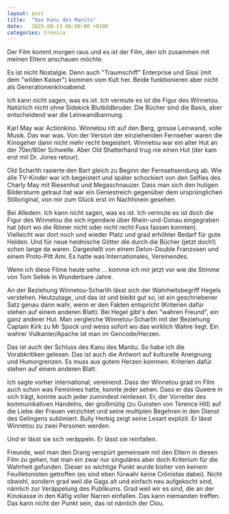 ```yaml
---
layout: post
title:  "Das Kanu des Manitu"
date:   2025-08-13 06:00:00 +0100
categories: Crônica
---
```

Der Film kommt morgen raus und es ist der Film, den ich zusammen mit meinen Eltern anschauen möchte.

Es ist nicht Nostalgie. Denn auch "Traumschiff" Enterprise und Sissi (mit dem "wilden Kaiser") kommen vom Kult her. Beide funktionieren aber nicht als Generationenkinoabend.

Ich kann nicht sagen, was es ist. Ich vermute es ist die Figur des Winnetou. Natürlich nicht ohne Sidekick Blutbildbruder. Die Bücher sind die Basis, aber entscheidend war die Leinwandbannung.

Karl May war Actionkino. Winnetou ritt auf den Berg, grosse Leinwand, volle Musik. Das war was. Von der Version der einziehenden Fernseher waren die Kinogeher dann nicht mehr recht begeistert. Winnetou war ein alter Hut an der 70er/80er Schwelle. Aber Old Shatterhand trug nie einen Hut (der kam erst mit Dr. Jones retour).

Old Scharlih rasierte den Bart gleich zu Beginn der Fernsehsendung ab. Wie alle TV-Kinder war ich begeistert und später schockiert von den Selfies des Charly May mit Riesenhut und Megaschnauzer. Dass man sich den hutigen Bildersturm getraut hat war ein Geniestreich gegenüber dem ursprünglichen Stilloriginal, von mir zum Glück erst im Nachhinein gesehen.

Bei Alledem. Ich kann nicht sagen, was es ist. Ich vermute es ist doch die Figur des Winnetou die sich irgendwie über Rhein-und-Donau eingegraben hat (dort wo die Römer nicht oder nicht recht Fuss fassen konnten). Vielleicht war dort noch und wieder Platz und grad erhöhter Bedarf für gute Helden. Und für neue heidnische Götter die durch die Bücher (jetzt doch!) schon lange da waren. Dargestellt von einem Delon-Double Franzosen und einem Proto-Pitt Ami. Es hatte was Internationales, Vereinendes.

Wenn ich diese Filme heute sehe ... komme ich mir jetzt vor wie die Stimme von Tom Sellek  in Wunderbare Jahre.

An der Beziehung Winnetou-Scharlih lässt sich der Wahrheitsbegriff Hegels verstehen. Heutzutage, und das ist und bleibt gut so, ist ein geschriebener Satz genau dann wahr, wenn er den Fakten entspricht (Kriterien dafür stehen auf einem anderen Blatt). Bei Hegel gibt's den "wahren Freund", ein ganz anderer Hut. Man vergleiche Winnetou-Scharlih mit der Beziehung Captain Kirk zu Mr Spock und weiss sofort wo das wirklich Wahre liegt. Ein wahrer Vulkanier/Apache ist man im Gencode/Herzen.

Das ist auch der Schluss des Kanu des Manitu. So habe ich die Vorabkritiken gelesen. Das ist auch die Antwort auf kulturelle Aneignung und Humorgrenzen. Es muss aus gutem Herzen kommen. Kriterien dafür stehen auf einem anderen Blatt.

Ich sagte vorher international, vereinend. Dass der Winnetou grad im Film auch schon was Feminines hatte, konnte jeder sehen. Dass er das Queere in sich trägt, konnte auch jeder zumindest reinlesen. Er, der Vorreiter des kommunikativen Handelns, der großmütig (zu Gunsten von Terence Hill) auf die Liebe der Frauen verzichtet und seine multiplen Begehren in den Dienst des Gelingens sublimiert. Bully Herbig zeigt seine Lesart explizit. Er lässt Winnetou zu zwei Personen werden.

Und er lässt sie sich veräppeln. Er lässt sie reinfallen.

Freunde, weil man den Drang verspürt gemeinsam mit den Eltern in diesen Film zu gehen, hat man ein zwar nur singuläres aber doch Kriterium für die Wahrheit gefunden. Dieser so wichtige Punkt wurde bisher von keinem Feuilletonisten getroffen (es sind eben fürwahr keine Crônistas dabei). Nicht obwohl, sondern grad weil die Gags alt und einfach neu aufgekocht sind, nämlich zur Veräppelung des Publikums. Grad weil wir es sind, die an der Kinokasse in den Käfig voller Narren einfallen. Das kann niemanden treffen. Das kann nicht der Punkt sein, das ist nämlich der Clou.
